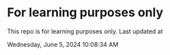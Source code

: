 # For learning purposes only
This repo is for learning purposes only.
Last updated at

Wednesday, June 5, 2024 10:08:34 AM

